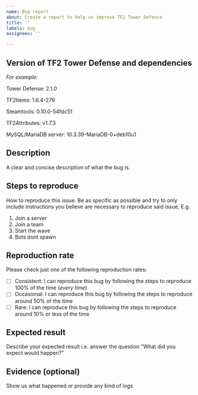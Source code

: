 ```yaml
---
name: Bug report
about: Create a report to help us improve TF2 Tower Defense
title: ''
labels: bug
assignees: ''

---
```


## Version of TF2 Tower Defense and dependencies

<!--
Keep in mind that it barely makes sense to report bugs on older version and the issue might be fixed already in the latest available version of TF2 Tower Defense. 
-->

*For example:*

Tower Defense:          2.1.0

TF2Items:               1.6.4-279

Steamtools:             0.10.0-54fdc51

TF2Attributes:          v1.7.3

MySQL/MariaDB server:   10.3.39-MariaDB-0+deb10u1

## Description

A clear and concise description of what the bug is.


## Steps to reproduce

How to reproduce this issue. Be as specific as possible and try to only include instructions you believe are necessary to reproduce said issue, E.g.

1. Join a server
2. Join a team
3. Start the wave
4. Bots dont spawn

## Reproduction rate

Please check just _one_ of the following reproduction rates:

- [ ] Consistent: I can reproduce this bug by following the steps to reproduce 100% of the time (*every time*)
- [ ] Occasional: I can reproduce this bug by following the steps to reproduce around 50% of the time
- [ ] Rare: I can reproduce this bug by following the steps to reproduce around 10% or less of the time

<!---
Friendly Tip: most bugs are in fact 100% reproducible - it's nailing down the precise reproduction steps that is the hard part! Bugs that are 80-100% reproducible will save the developers a lot of time and energy and they tend to get more attention too. If you have the time, try and figure out the exact reproduction steps and everybody will benefit. This text will not appear in the actual bug report but is visible to people creating new issues - feel free to remove it if you like.
-->

## Expected result

Describe your expected result i.e. answer the question "What did you expect would happen?"

## Evidence (optional)

Show us what happened or provide any kind of logs

<!--- Please browsed through the other issues and confirmed that this issue has not been reported already. -->
